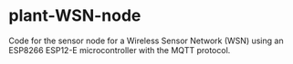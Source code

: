 # plant-WSN-node
Code for the sensor node for a Wireless Sensor Network (WSN) using an ESP8266 ESP12-E microcontroller with the MQTT protocol. 
